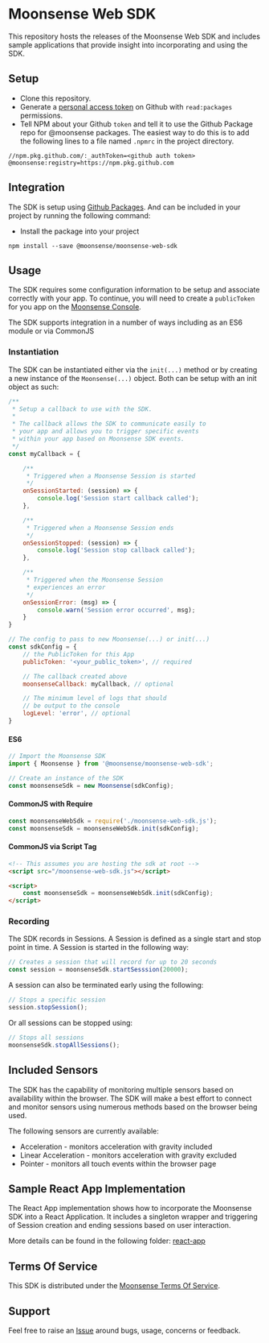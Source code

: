 # Moonsense Web SDK

This repository hosts the releases of the Moonsense Web SDK and includes sample applications that provide insight into incorporating and using the SDK.

## Setup
- Clone this repository.
- Generate a [personal access token](https://docs.github.com/en/github/authenticating-to-github/keeping-your-account-and-data-secure/creating-a-personal-access-token) on Github with `read:packages` permissions.
- Tell NPM about your Github `token` and tell it to use the Github Package repo for @moonsense packages. The easiest way to do this is to add the following lines to a file named `.npmrc` in the project directory.

```
//npm.pkg.github.com/:_authToken=<github auth token>
@moonsense:registry=https://npm.pkg.github.com
```

## Integration

The SDK is setup using [Github Packages](https://github.com/features/packages). And can be included in your project by running the following command:

- Install the package into your project
```
npm install --save @moonsense/moonsense-web-sdk
```

## Usage

The SDK requires some configuration information to be setup and associate correctly with your app. To continue, you will need to create a `publicToken` for you app on the [Moonsense Console](https://console.moonsense.cloud/).

The SDK supports integration in a number of ways including as an ES6 module or via CommonJS

### Instantiation

The SDK can be instantiated either via the `init(...)` method or
by creating a new instance of the `Moonsense(...)` object. Both can be setup with an init object as such:

```javascript
/** 
 * Setup a callback to use with the SDK.
 * 
 * The callback allows the SDK to communicate easily to
 * your app and allows you to trigger specific events 
 * within your app based on Moonsense SDK events.
 */
const myCallback = {

    /**
     * Triggered when a Moonsense Session is started
     */
    onSessionStarted: (session) => {
        console.log('Session start callback called');
    },

    /**
     * Triggered when a Moonsense Session ends
     */
    onSessionStopped: (session) => {
        console.log('Session stop callback called');
    },

    /**
     * Triggered when the Moonsense Session
     * experiences an error
     */
    onSessionError: (msg) => {
        console.warn('Session error occurred', msg);
    }
}

// The config to pass to new Moonsense(...) or init(...)
const sdkConfig = {
    // the PublicToken for this App
    publicToken: '<your_public_token>', // required

    // The callback created above
    moonsenseCallback: myCallback, // optional

    // The minimum level of logs that should 
    // be output to the console
    logLevel: 'error', // optional
}
```

#### ES6

```javascript
// Import the Moonsense SDK
import { Moonsense } from '@moonsense/moonsense-web-sdk';

// Create an instance of the SDK
const moonsenseSdk = new Moonsense(sdkConfig);

```

#### CommonJS with Require
```javascript
const moonsenseWebSdk = require('./moonsense-web-sdk.js');
const moonsenseSdk = moonsenseWebSdk.init(sdkConfig);

```

#### CommonJS via Script Tag
```html
<!-- This assumes you are hosting the sdk at root -->
<script src="/moonsense-web-sdk.js"></script>

<script>
    const moonsenseSdk = moonsenseWebSdk.init(sdkConfig);
</script>
```

### Recording

The SDK records in Sessions. A Session is defined as a single start and stop point in time. A Session is started in the following way:

```javascript
// Creates a session that will record for up to 20 seconds
const session = moonsenseSdk.startSesssion(20000);
```

A session can also be terminated early using the following:
```javascript
// Stops a specific session
session.stopSession();
```

Or all sessions can be stopped using:
```javascript
// Stops all sessions
moonsenseSdk.stopAllSessions();
```

## Included Sensors

The SDK has the capability of monitoring multiple sensors based on availability within the browser. The SDK will make a best effort to connect and monitor sensors using numerous methods based on the browser being used. 

The following sensors are currently available:

* Acceleration - monitors acceleration with gravity included
* Linear Acceleration - monitors acceleration with gravity excluded
* Pointer - monitors all touch events within the browser page

## Sample React App Implementation

The React App implementation shows how to incorporate the Moonsense SDK into a React Application. It includes a singleton wrapper and triggering of Session creation and ending sessions based on user interaction.

More details can be found in the following folder: [react-app](react-app)


## Terms Of Service

This SDK is distributed under the [Moonsense Terms Of Service](https://www.moonsense.io/terms-of-service).

## Support

Feel free to raise an [Issue](https://github.com/moonsense/moonsense-android-sdk/issues) around bugs, usage, concerns or feedback.